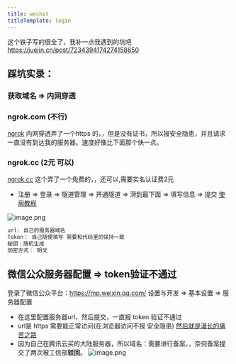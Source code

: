 ```yaml
---
title: wechat
titleTemplate: login
---
```

这个铁子写的很全了，我补一点我遇到的坑吧
https://juejin.cn/post/7234394174274158650


## 踩坑实录：
### 获取域名 => 内网穿透
### ngrok.com (不行)
[ngrok](https://ngrok.com/) 内网穿透弄了一个https 的，，但是没有证书，所以报安全隐患，并且请求一直没有到达我的服务器。速度好像比下面那个快一点。
### ngrok.cc (2元 可以)
[ngrok.cc](https://ngrok.cc/) 这个弄了一个免费的，，还可以,需要实名认证费2元
* 注册 => 登录 => 隧道管理 => 开通隧道 => 滑到最下面 => 填写信息 => 提交
[使用教程](https://www.ngrok.cc/_book/start/ngrok_windows.html)

![image.png](https://p1-juejin.byteimg.com/tos-cn-i-k3u1fbpfcp/e845c07f8e45448da34478dd45f866ff~tplv-k3u1fbpfcp-jj-mark:0:0:0:0:q75.image#?w=1485&h=942&s=144739&e=png&b=ffffff)
```javascript
url: 自己的服务器域名
Token： 自己随便填写 需要和代码里的保持一致
秘钥：随机生成
加密方式： 明文
```
## 微信公众服务器配置 => token验证不通过
登录了微信公众平台：https://mp.weixin.qq.com/
设置与开发 => 基本设置 => 服务器配置
* 在这里配置服务器url，然后提交，一直报 token 验证不通过
* url是 https 需要能正常访问(在浏览器访问不报 安全隐患)
[然后就是漫长的痛苦之路](https://developers.weixin.qq.com/community/search?query=%25E5%2585%25AC%25E4%25BC%2597%25E5%258F%25B7%25E6%258E%25A5%25E5%2585%25A5-%25E5%25A1%25AB%25E5%2586%2599%25E6%259C%258D%25E5%258A%25A1%25E5%2599%25A8%25E9%2585%258D%25E7%25BD%25AE-token%25E9%25AA%258C%25E8%25AF%2581%25E5%25A4%25B1%25E8%25B4%25A5&page=1&block=1&random=1693900223289&type=1)
* 因为自己在腾讯云买的大陆服务器，所以域名：需要进行备案，，奈何备案提交了两次被工信部**驳回**。
![image.png](https://p3-juejin.byteimg.com/tos-cn-i-k3u1fbpfcp/cff22aeed8cc4605b4fd4e801186602e~tplv-k3u1fbpfcp-jj-mark:0:0:0:0:q75.image#?w=1823&h=487&s=49645&e=png&b=ffffff)

